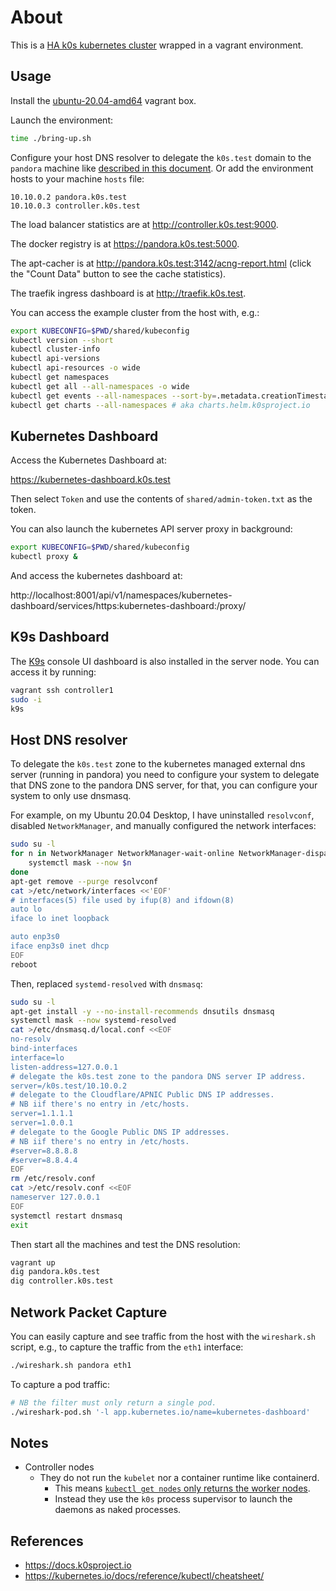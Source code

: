# About

This is a [HA k0s kubernetes cluster](https://docs.k0sproject.io/v1.21.3+k0s.0/high-availability/) wrapped in a vagrant environment.

## Usage

Install the [ubuntu-20.04-amd64](https://github.com/rgl/ubuntu-vagrant) vagrant box.

Launch the environment:

```bash
time ./bring-up.sh
```

Configure your host DNS resolver to delegate the `k0s.test` domain to the `pandora` machine like [described in this document](#host-dns-resolver). Or add the environment hosts to your machine `hosts` file:

```plain
10.10.0.2 pandora.k0s.test
10.10.0.3 controller.k0s.test
```

The load balancer statistics are at http://controller.k0s.test:9000.

The docker registry is at https://pandora.k0s.test:5000.

The apt-cacher is at http://pandora.k0s.test:3142/acng-report.html (click the "Count Data" button to see the cache statistics).

The traefik ingress dashboard is at http://traefik.k0s.test.

You can access the example cluster from the host with, e.g.:

```bash
export KUBECONFIG=$PWD/shared/kubeconfig
kubectl version --short
kubectl cluster-info
kubectl api-versions
kubectl api-resources -o wide
kubectl get namespaces
kubectl get all --all-namespaces -o wide
kubectl get events --all-namespaces --sort-by=.metadata.creationTimestamp
kubectl get charts --all-namespaces # aka charts.helm.k0sproject.io
```

## Kubernetes Dashboard

Access the Kubernetes Dashboard at:

  https://kubernetes-dashboard.k0s.test

Then select `Token` and use the contents of `shared/admin-token.txt` as the token.

You can also launch the kubernetes API server proxy in background:

```bash
export KUBECONFIG=$PWD/shared/kubeconfig
kubectl proxy &
```

And access the kubernetes dashboard at:

  http://localhost:8001/api/v1/namespaces/kubernetes-dashboard/services/https:kubernetes-dashboard:/proxy/

## K9s Dashboard

The [K9s](https://github.com/derailed/k9s) console UI dashboard is also
installed in the server node. You can access it by running:

```bash
vagrant ssh controller1
sudo -i
k9s
```

## Host DNS resolver

To delegate the `k0s.test` zone to the kubernetes managed external dns server (running in pandora) you need to configure your system to delegate that DNS zone to the pandora DNS server, for that, you can configure your system to only use dnsmasq.

For example, on my Ubuntu 20.04 Desktop, I have uninstalled `resolvconf`, disabled `NetworkManager`, and manually configured the network interfaces:

```bash
sudo su -l
for n in NetworkManager NetworkManager-wait-online NetworkManager-dispatcher network-manager; do
    systemctl mask --now $n
done
apt-get remove --purge resolvconf
cat >/etc/network/interfaces <<'EOF'
# interfaces(5) file used by ifup(8) and ifdown(8)
auto lo
iface lo inet loopback

auto enp3s0
iface enp3s0 inet dhcp
EOF
reboot
```

Then, replaced `systemd-resolved` with `dnsmasq`:

```bash
sudo su -l
apt-get install -y --no-install-recommends dnsutils dnsmasq
systemctl mask --now systemd-resolved
cat >/etc/dnsmasq.d/local.conf <<EOF
no-resolv
bind-interfaces
interface=lo
listen-address=127.0.0.1
# delegate the k0s.test zone to the pandora DNS server IP address.
server=/k0s.test/10.10.0.2
# delegate to the Cloudflare/APNIC Public DNS IP addresses.
# NB iif there's no entry in /etc/hosts.
server=1.1.1.1
server=1.0.0.1
# delegate to the Google Public DNS IP addresses.
# NB iif there's no entry in /etc/hosts.
#server=8.8.8.8
#server=8.8.4.4
EOF
rm /etc/resolv.conf
cat >/etc/resolv.conf <<EOF
nameserver 127.0.0.1
EOF
systemctl restart dnsmasq
exit
```

Then start all the machines and test the DNS resolution:

```bash
vagrant up
dig pandora.k0s.test
dig controller.k0s.test
```

## Network Packet Capture

You can easily capture and see traffic from the host with the `wireshark.sh`
script, e.g., to capture the traffic from the `eth1` interface:

```bash
./wireshark.sh pandora eth1
```

To capture a pod traffic:

```bash
# NB the filter must only return a single pod.
./wireshark-pod.sh '-l app.kubernetes.io/name=kubernetes-dashboard'
```

## Notes

* Controller nodes
  * They do not run the `kubelet` nor a container runtime like containerd.
    * This means [`kubectl get nodes` only returns the worker nodes](https://docs.k0sproject.io/v1.21.3+k0s.0/FAQ/#why-doesnt-kubectl-get-nodes-list-the-k0s-controllers).
    * Instead they use the `k0s` process supervisor to launch the daemons as naked processes.

## References

* https://docs.k0sproject.io
* https://kubernetes.io/docs/reference/kubectl/cheatsheet/
